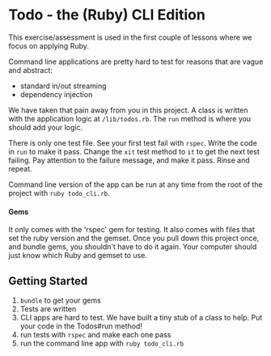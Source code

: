 # Todo - the (Ruby) CLI Edition

This exercise/assessment is used in the first couple of lessons where we focus
on applying Ruby.

Command line applications are pretty hard to test for reasons that are vague and
abstract:
  * standard in/out streaming
  * dependency injection

We have taken that pain away from you in this project. A class is written with
the application logic at `/lib/todos.rb`. The `run` method is where you should
add your logic.

There is only one test file. See your first test fail with `rspec`. Write the code
in `run` to make it pass. Change the `xit` test method to `it` to get the next
test failing. Pay attention to the failure message, and make it pass. Rinse and
repeat.

Command line version of the app can be run at any time from the root of the project
with `ruby todo_cli.rb`.

#### Gems

It only comes with the 'rspec' gem for testing. It also comes with files that
set the ruby version and the gemset. Once you pull down this project once, and
bundle gems, you shouldn't have to do it again. Your computer should just know
which Ruby and gemset to use.

## Getting Started

1. `bundle` to get your gems
2. Tests are written
3. CLI apps are hard to test. We have built a tiny stub of a class to help. Put your code in the Todos#run method!
4. run tests with `rspec` and make each one pass
5. run the command line app with `ruby todo_cli.rb`
